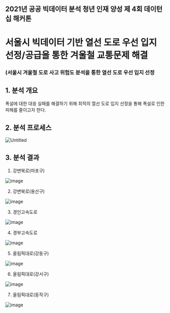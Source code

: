 ## 2021년 공공 빅데이터 분석 청년 인재 양성 제 4회 데이턴십 해커톤

# 서울시 빅데이터 기반 열선 도로 우선 입지 선정/공급을 통한 겨울철 교통문제 해결
### (서울시 겨울철 도로 사고 위험도 분석을 통한 열선 도로 우선 입지 선정

## 1. 분석 개요

폭설에 대한 대응 실패를 해결하기 위해 최적의 열선 도로 입지 선정을 통해 폭설로 인한 피해를 줄이고자 한다.


## 2. 분석 프로세스

![Untitled](https://user-images.githubusercontent.com/54710010/132083225-de92b6b5-b6b1-44bf-9053-8388257e3c27.png)

## 3. 분석 결과

1. 강변북로(마포구)

![image](https://user-images.githubusercontent.com/54710010/132083605-b0f9b550-94a3-4cd5-9255-9f78f0c60d15.png)

2. 강변북로(용산구)

![image](https://user-images.githubusercontent.com/54710010/132083611-3fdd40fc-b022-443f-b883-4d0ccba1e757.png)

3. 경인고속도로

![image](https://user-images.githubusercontent.com/54710010/132083625-0221187f-da0d-4d95-906c-b2599c01db9c.png)

4. 경부고속도로

![image](https://user-images.githubusercontent.com/54710010/132083615-c718c0d2-420a-48ea-996e-e34159a82402.png)

5. 올림픽대로(강동구)

![image](https://user-images.githubusercontent.com/54710010/132083628-0e7e10cb-0332-483f-a734-1e795b658be9.png)

6. 올림픽대로(강서구)

![image](https://user-images.githubusercontent.com/54710010/132083634-05383bcf-af7a-4d16-b713-4655a6c9d8ce.png)

7. 올림픽대로(동작구)

![image](https://user-images.githubusercontent.com/54710010/132083641-8d4ebdd5-c380-47a9-b047-197ca47139e3.png)
